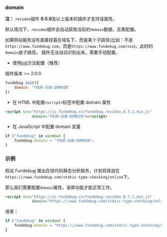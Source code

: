 ### domain

**注：** `revideo`插件 **0.5.0**及以上版本的插件才支持该属性。

默认情况下，`revideo`插件会自动获取当前的`domain`数据，无需配置。

如果网站服务没有直接挂载在域名下，而是某个子路径(比如：不是`https://www.fundebug.com`，而是`https://www.fundebug.com/xxx`)。此时的`domain`是子路径。
插件无法自动识别出来，需要手动配置。

- 使用[init](../api/init.md)方法配置（推荐）

插件版本 >= 2.0.0

```js
fundebug.init({
    domain: "YOUR-SUB-DOMAIN"
})
```

-   在 HTML 中配置`<script>`标签中配置 domain 属性

```html
<script src="https://js.fundebug.cn/fundebug.revideo.0.7.1.min.js"
            domain="YOUR-SUB-DOMAIN"></script>
```

-   在 JavaScript 中配置 domain 变量

```js
if ("fundebug" in window) {
    fundebug.domain = "YOUR-SUB-DOMAIN";
}
```

### 示例

假设 Fundebug 推出在线代码静态分析服务，计划将其放在`https:///www.fundebug.com/static-type-checking/online`下。

那么我们需要配置`domain`属性，录屏功能才能正常工作。

```html
<script src="https://js.fundebug.cn/fundebug.revideo.0.7.1.min.js"
            domain="https:///www.fundebug.com/static-type-checking/online"></script>
```

或者：

```js
if ("fundebug" in window) {
    fundebug.domain = "https:///www.fundebug.com/static-type-checking/online";
}
```
